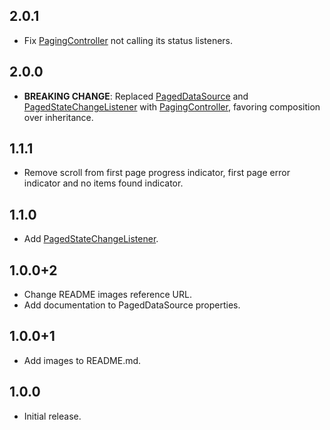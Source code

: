 ## 2.0.1

* Fix [PagingController](https://pub.dev/documentation/infinite_scroll_pagination/latest/infinite_scroll_pagination/PagingController-class.html) not calling its status listeners.

## 2.0.0

* **BREAKING CHANGE**: Replaced [PagedDataSource](https://pub.dev/documentation/infinite_scroll_pagination/1.1.1/infinite_scroll_pagination/PagedDataSource-class.html) and [PagedStateChangeListener](https://pub.dev/documentation/infinite_scroll_pagination/1.1.1/infinite_scroll_pagination/PagedStateChangeListener-class.html) with [PagingController](https://pub.dev/documentation/infinite_scroll_pagination/latest/infinite_scroll_pagination/PagingController-class.html), favoring composition over inheritance.

## 1.1.1

* Remove scroll from first page progress indicator, first page error indicator and no items found indicator.

## 1.1.0

* Add [PagedStateChangeListener](https://pub.dev/documentation/infinite_scroll_pagination/1.1.0/infinite_scroll_pagination/PagedStateChangeListener-class.html).

## 1.0.0+2

* Change README images reference URL.
* Add documentation to PagedDataSource properties.

## 1.0.0+1

* Add images to README.md.

## 1.0.0

* Initial release.
